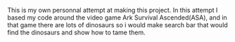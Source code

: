 This is my own personnal attempt at making this project. In this attempt I based my code around the video game Ark Survival Ascended(ASA), and in that game there are lots of dinosaurs so i would make search bar that would find the dinosaurs and show how to tame them.
